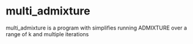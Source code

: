 # multi_admixture
multi_admixture is a program with simplifies running ADMIXTURE over a range of k and multiple iterations
